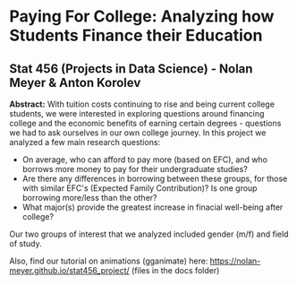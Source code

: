 # Paying For College: Analyzing how Students Finance their Education
## Stat 456 (Projects in Data Science) - Nolan Meyer & Anton Korolev

**Abstract:**
With tuition costs continuing to rise and being current college students, we were interested in exploring questions around financing college and the economic benefits of earning certain degrees - questions we had to ask ourselves in our own college journey. 
In this project we analyzed a few main research questions:

- On average, who can afford to pay more (based on EFC), and who borrows more money to pay for their undergraduate studies? 
- Are there any differences in borrowing between these groups, for those with similar EFC's (Expected Family Contribution)? Is one group borrowing more/less than the other?
- What major(s) provide the greatest increase in finacial well-being after college?

Our two groups of interest that we analyzed included gender (m/f) and field of study.



 





Also, find our tutorial on animations (gganimate) here: https://nolan-meyer.github.io/stat456_project/ (files in the docs folder)
